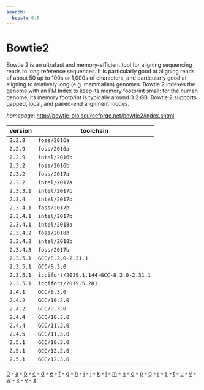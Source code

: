 ```yaml
---
search:
  boost: 0.5
---
```

# Bowtie2

Bowtie 2 is an ultrafast and memory-efficient tool for aligning sequencing reads   to long reference sequences. It is particularly good at aligning reads of about 50 up to 100s or 1,000s   of characters, and particularly good at aligning to relatively long (e.g. mammalian) genomes.   Bowtie 2 indexes the genome with an FM Index to keep its memory footprint small: for the human genome,   its memory footprint is typically around 3.2 GB. Bowtie 2 supports gapped, local, and paired-end alignment modes.

*homepage*: <http://bowtie-bio.sourceforge.net/bowtie2/index.shtml>

version | toolchain
--------|----------
``2.2.8`` | ``foss/2016a``
``2.2.9`` | ``foss/2016a``
``2.2.9`` | ``intel/2016b``
``2.3.2`` | ``foss/2016b``
``2.3.2`` | ``foss/2017a``
``2.3.2`` | ``intel/2017a``
``2.3.3.1`` | ``intel/2017b``
``2.3.4`` | ``intel/2017b``
``2.3.4.1`` | ``foss/2017b``
``2.3.4.1`` | ``intel/2017b``
``2.3.4.1`` | ``intel/2018a``
``2.3.4.2`` | ``foss/2018b``
``2.3.4.2`` | ``intel/2018b``
``2.3.4.3`` | ``foss/2017b``
``2.3.5.1`` | ``GCC/8.2.0-2.31.1``
``2.3.5.1`` | ``GCC/8.3.0``
``2.3.5.1`` | ``iccifort/2019.1.144-GCC-8.2.0-2.31.1``
``2.3.5.1`` | ``iccifort/2019.5.281``
``2.4.1`` | ``GCC/9.3.0``
``2.4.2`` | ``GCC/10.2.0``
``2.4.2`` | ``GCC/9.3.0``
``2.4.4`` | ``GCC/10.3.0``
``2.4.4`` | ``GCC/11.2.0``
``2.4.5`` | ``GCC/11.3.0``
``2.5.1`` | ``GCC/10.3.0``
``2.5.1`` | ``GCC/12.2.0``
``2.5.1`` | ``GCC/12.3.0``

[0](../0/index.md) - [a](../a/index.md) - [b](../b/index.md) - [c](../c/index.md) - [d](../d/index.md) - [e](../e/index.md) - [f](../f/index.md) - [g](../g/index.md) - [h](../h/index.md) - [i](../i/index.md) - [j](../j/index.md) - [k](../k/index.md) - [l](../l/index.md) - [m](../m/index.md) - [n](../n/index.md) - [o](../o/index.md) - [p](../p/index.md) - [q](../q/index.md) - [r](../r/index.md) - [s](../s/index.md) - [t](../t/index.md) - [u](../u/index.md) - [v](../v/index.md) - [w](../w/index.md) - [x](../x/index.md) - [y](../y/index.md) - [z](../z/index.md)

